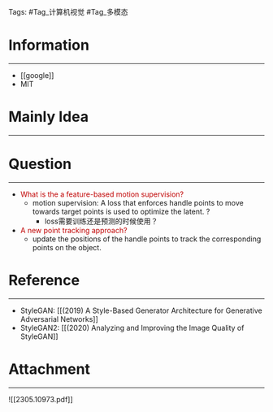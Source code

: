 Tags: #Tag_计算机视觉 #Tag_多模态 
# Information
---
- [[google]]
- MIT

# Mainly Idea
---

# Question
---
- <font color="#c00000">What is the a feature-based motion supervision?</font>
	- motion supervision: A loss that enforces handle points to move towards target points is used to optimize the latent. ?
		- loss需要训练还是预测的时候使用？
- <font color="#c00000">A new point tracking approach?</font>
	- update the positions of the handle points to track the corresponding points on the object.

# Reference
---
- StyleGAN: [[(2019) A Style-Based Generator Architecture for Generative Adversarial Networks]]
- StyleGAN2: [[(2020) Analyzing and Improving the Image Quality of StyleGAN]]

# Attachment
---
![[2305.10973.pdf]]